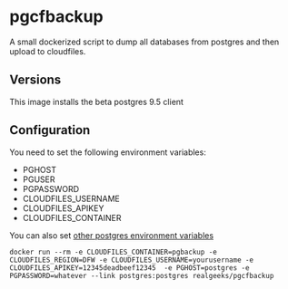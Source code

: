 # pgcfbackup

A small dockerized script to dump all databases from postgres and then upload to cloudfiles.

## Versions

This image installs the beta postgres 9.5 client


## Configuration

You need to set the following environment variables:

  * PGHOST
  * PGUSER
  * PGPASSWORD
  * CLOUDFILES_USERNAME
  * CLOUDFILES_APIKEY
  * CLOUDFILES_CONTAINER

You can also set [other postgres environment variables](http://www.postgresql.org/docs/9.1/static/libpq-envars.html)


```
docker run --rm -e CLOUDFILES_CONTAINER=pgbackup -e CLOUDFILES_REGION=DFW -e CLOUDFILES_USERNAME=yourusername -e CLOUDFILES_APIKEY=12345deadbeef12345  -e PGHOST=postgres -e PGPASSWORD=whatever --link postgres:postgres realgeeks/pgcfbackup
```




